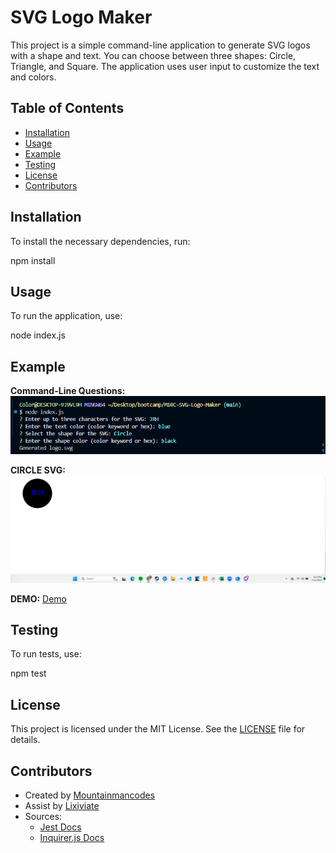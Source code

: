 # SVG Logo Maker

This project is a simple command-line application to generate SVG logos with a shape and text. You can choose between three shapes: Circle, Triangle, and Square. The application uses user input to customize the text and colors.

## Table of Contents

- [Installation](#installation)
- [Usage](#usage)
- [Example](#example)
- [Testing](#testing)
- [License](#license)
- [Contributors](#contributors)

## Installation

To install the necessary dependencies, run:

npm install

## Usage

To run the application, use:

node index.js

## Example

**Command-Line Questions:**
![Example](./examples/svg%20questions.png)

**CIRCLE SVG:**
![Example](./examples/circle%20image.png)

**DEMO:**
[Demo](https://drive.google.com/file/d/1VGp8Kb-qp_CVmRgeDR2CmBPSYLsD5_Tb/view)

## Testing

To run tests, use:

npm test

## License

This project is licensed under the MIT License. See the [LICENSE](./LICENSE) file for details.

## Contributors

- Created by [Mountainmancodes](https://github.com/Mountainmancodes)
- Assist by  [Lixiviate](https://github.com/Lixiviate)
- Sources:
  - [Jest Docs](https://jestjs.io/)
  - [Inquirer.js Docs](https://www.npmjs.com/package/inquirer/v/8.2.4)
